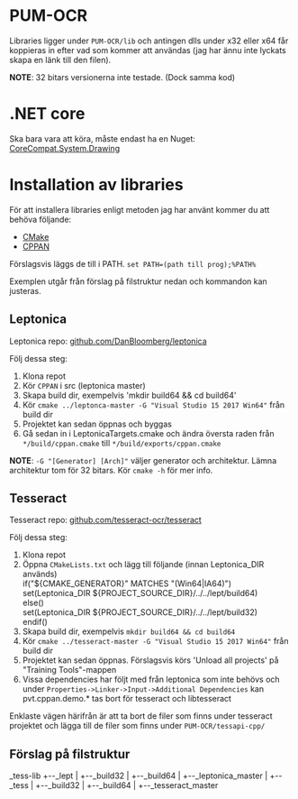 # PUM-OCR

Libraries ligger under `PUM-OCR/lib` och antingen dlls under x32 eller x64 får koppieras in 
efter vad som kommer att användas (jag har ännu inte lyckats skapa en länk till den filen).

**NOTE**: 32 bitars versionerna inte testade. (Dock samma kod)


# .NET core
Ska bara vara att köra, måste endast ha en Nuget:
[CoreCompat.System.Drawing](https://www.nuget.org/packages/CoreCompat.System.Drawing/1.0.0-beta006)



# Installation av libraries

För att installera libraries enligt metoden jag har använt kommer
du att behöva följande:
* [CMake](https://cmake.org/)
* [CPPAN](https://cppan.org/)

Förslagsvis läggs de till i PATH. `set PATH=(path till prog);%PATH%`

Exemplen utgår från förslag på filstruktur nedan och kommandon kan justeras.

## Leptonica
Leptonica repo: [github.com/DanBloomberg/leptonica](https://github.com/DanBloomberg/leptonica)

Följ dessa steg:
1. Klona repot
2. Kör `CPPAN` i src (leptonica master)
3. Skapa build dir, exempelvis 'mkdir build64 && cd build64'
4. Kör `cmake ../leptonca-master -G "Visual Studio 15 2017 Win64"` från build dir 
5. Projektet kan sedan öppnas och byggas
6. Gå sedan in i LeptonicaTargets.cmake och ändra översta raden från `*/build/cppan.cmake`
	   till `*/build/exports/cppan.cmake`

**NOTE**: `-G "[Generator] [Arch]"` väljer generator och architektur. Lämna architektur tom för 32 bitars.
Kör `cmake -h` för mer info. 

## Tesseract
Tesseract repo: [github.com/tesseract-ocr/tesseract](https://github.com/tesseract-ocr/tesseract)

Följ dessa steg:
1. Klona repot
2. Öppna `CMakeLists.txt` och lägg till följande (innan Leptonica_DIR används)  
    if("${CMAKE_GENERATOR}" MATCHES "(Win64|IA64)")  
      set(Leptonica_DIR ${PROJECT_SOURCE_DIR}/../../lept/build64)  
    else()  
      set(Leptonica_DIR ${PROJECT_SOURCE_DIR}/../../lept/build32)  
    endif()
3. Skapa build dir, exempelvis `mkdir build64 && cd build64`
4. Kör `cmake ../tesseract-master -G "Visual Studio 15 2017 Win64"` från build dir 
5. Projektet kan sedan öppnas. Förslagsvis körs 'Unload all projects' på "Training Tools"-mappen
6. Vissa dependencies har följt med från leptonica som inte behövs och under 
`Properties->Linker->Input->Additional Dependencies` kan pvt.cppan.demo.* tas bort för tesseract och libtesseract

Enklaste vägen härifrån är att ta bort de filer som finns under tesseract projektet och lägga till de filer som finns under `PUM-OCR/tessapi-cpp/`
	


## Förslag på filstruktur
_tess-lib
+--_lept
|  +--_build32
|  +--_build64
|  +--_leptonica_master
|
+--_tess
|  +--_build32
|  +--_build64
|  +--_tesseract_master






